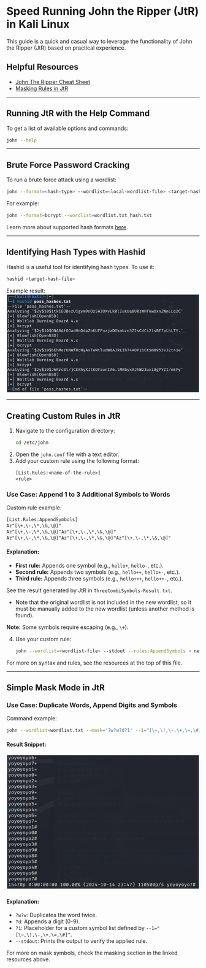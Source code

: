 # Speed Running John the Ripper (JtR) in Kali Linux

This guide is a quick and casual way to leverage the functionality of John the Ripper (JtR) based on practical experience.

## Helpful Resources
- [John The Ripper Cheat Sheet](https://countuponsecurity.com/wp-content/uploads/2016/09/jtr-cheat-sheet.pdf)
- [Masking Rules in JtR](https://miloserdov.org/?p=5031)

---

## Running JtR with the Help Command
To get a list of available options and commands:
```bash
john --help
```

---

## Brute Force Password Cracking
To run a brute force attack using a wordlist:
```bash
john --format=<hash-type> --wordlist=<local-wordlist-file> <target-hash>
```
For example:
```bash
john --format=bcrypt --wordlist=wordlist.txt hash.txt
```
Learn more about supported hash formats [here](https://pentestmonkey.net/cheat-sheet/john-the-ripper-hash-formats).

---

## Identifying Hash Types with Hashid
Hashid is a useful tool for identifying hash types. To use it:
```bash
hashid <target-hash-file>
```
Example result:
![hashid-result](./assets/hashid-result.png)

---

## Creating Custom Rules in JtR
1. Navigate to the configuration directory:
   ```bash
   cd /etc/john
   ```
2. Open the `john.conf` file with a text editor.
3. Add your custom rule using the following format:
   ```
   [List.Rules:<name-of-the-rule>]
   <rule>
   ```

### Use Case: Append 1 to 3 Additional Symbols to Words
Custom rule example:
```plaintext
[List.Rules:AppendSymbols]
Az"[\+,\-,\*,\&,\@]"
Az"[\+,\-,\*,\&,\@]"Az"[\+,\-,\*,\&,\@]"
Az"[\+,\-,\*,\&,\@]"Az"[\+,\-,\*,\&,\@]"Az"[\+,\-,\*,\&,\@]"
```
#### Explanation:
- **First rule:** Appends one symbol (e.g., `hello+`, `hello-`, etc.).
- **Second rule:** Appends two symbols (e.g., `hello++`, `hello+-`, etc.).
- **Third rule:** Appends three symbols (e.g., `hello+++`, `hello++-`, etc.).

See the result generated by JtR in `ThreeCombiSymbols-Result.txt`.
- Note that the original wordlist is not included in the new wordlist, so it must be manually added to the new wordlist (unless another method is found).

**Note:** Some symbols require escaping (e.g., `\+`).

4. Use your custom rule:
   ```bash
   john --wordlist=<wordlist-file> --stdout --rules:AppendSymbols > new_wordlist.txt
   ```
For more on syntax and rules, see the resources at the top of this file.

---

## Simple Mask Mode in JtR
### Use Case: Duplicate Words, Append Digits and Symbols
Command example:
```bash
john --wordlist=wordlist.txt --mask='?w?w?d?1' --1="[\~,\!,\-,\+,\=,\#]" --stdout
```
#### Result Snippet:
![mask-result](./assets/mask-result.png)
#### Explanation:
- `?w?w`: Duplicates the word twice.
- `?d`: Appends a digit (0-9).
- `?1`: Placeholder for a custom symbol list defined by `--1="[\~,\!,\-,\+,\=,\#]"`.
- `--stdout`: Prints the output to verify the applied rule.

For more on mask symbols, check the masking section in the linked resources above.
